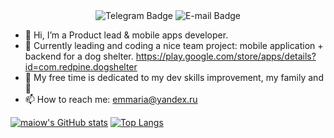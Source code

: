 <!--div id="header" align="center">
  <img src="https://media.giphy.com/media/gINV2UOvgvJ4KBOWBL/giphy.gif" width="100"/>
</div-->
<div id="badges"  align="center">
  <img src=https://img.shields.io/badge/Telegram-%40imaiow-blue?logo=telegram alt="Telegram Badge"/>
  <img src=https://img.shields.io/badge/@E--mail-emmaria%40yandex.ru-darkgreen alt="E-mail Badge"/>
</div>

- 👋 Hi, I’m a Product lead & mobile apps developer.
- 🌱 Currently leading and coding a nice team project: mobile application + backend for a dog shelter. https://play.google.com/store/apps/details?id=com.redpine.dogshelter
- :telescope: My free time is dedicated to my dev skills improvement, my family and 🐶
- 📫 How to reach me: emmaria@yandex.ru

[![maiow's GitHub stats](https://github-readme-stats.vercel.app/api?username=maiow&count_private=true&layout=compact&show_icons=true&hide_border=true)](https://github.com/maiow/github-readme-stats) [![Top Langs](https://github-readme-stats.vercel.app/api/top-langs/?username=maiow&count_private=true&hide=ruby&hide_border=true)](https://github.com/maiow/github-readme-stats)


<!---
maiow/maiow is a ✨ special ✨ repository because its `README.md` (this file) appears on your GitHub profile.
You can click the Preview link to take a look at your changes.

--->
